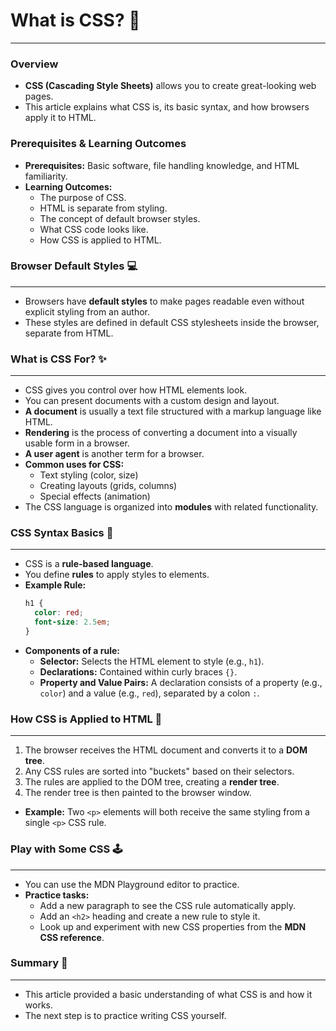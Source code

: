 # **What is CSS?** 🎨

-----

### **Overview**

  * **CSS (Cascading Style Sheets)** allows you to create great-looking web pages.
  * This article explains what CSS is, its basic syntax, and how browsers apply it to HTML.

### **Prerequisites & Learning Outcomes**

  * **Prerequisites:** Basic software, file handling knowledge, and HTML familiarity.
  * **Learning Outcomes:**
      * The purpose of CSS.
      * HTML is separate from styling.
      * The concept of default browser styles.
      * What CSS code looks like.
      * How CSS is applied to HTML.

### **Browser Default Styles** 💻

-----

  * Browsers have **default styles** to make pages readable even without explicit styling from an author.
  * These styles are defined in default CSS stylesheets inside the browser, separate from HTML.

### **What is CSS For?** ✨

-----

  * CSS gives you control over how HTML elements look.
  * You can present documents with a custom design and layout.
  * **A document** is usually a text file structured with a markup language like HTML.
  * **Rendering** is the process of converting a document into a visually usable form in a browser.
  * **A user agent** is another term for a browser.
  * **Common uses for CSS:**
      * Text styling (color, size)
      * Creating layouts (grids, columns)
      * Special effects (animation)
  * The CSS language is organized into **modules** with related functionality.

### **CSS Syntax Basics** 📝

-----

  * CSS is a **rule-based language**.
  * You define **rules** to apply styles to elements.
  * **Example Rule:**
    ```css
    h1 {
      color: red;
      font-size: 2.5em;
    }
    ```
  * **Components of a rule:**
      * **Selector:** Selects the HTML element to style (e.g., `h1`).
      * **Declarations:** Contained within curly braces `{}`.
      * **Property and Value Pairs:** A declaration consists of a property (e.g., `color`) and a value (e.g., `red`), separated by a colon `:`.

### **How CSS is Applied to HTML** 🌳

-----

1.  The browser receives the HTML document and converts it to a **DOM tree**.
2.  Any CSS rules are sorted into "buckets" based on their selectors.
3.  The rules are applied to the DOM tree, creating a **render tree**.
4.  The render tree is then painted to the browser window.

<!-- end list -->

  * **Example:** Two `<p>` elements will both receive the same styling from a single `<p>` CSS rule.

### **Play with Some CSS** 🕹️

-----

  * You can use the MDN Playground editor to practice.
  * **Practice tasks:**
      * Add a new paragraph to see the CSS rule automatically apply.
      * Add an `<h2>` heading and create a new rule to style it.
      * Look up and experiment with new CSS properties from the **MDN CSS reference**.

### **Summary** 🚀

-----

  * This article provided a basic understanding of what CSS is and how it works.
  * The next step is to practice writing CSS yourself.